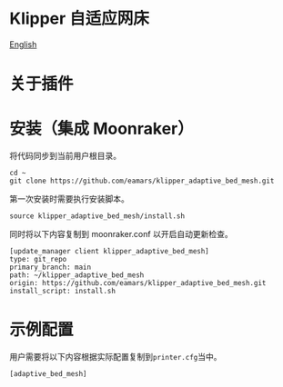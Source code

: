Klipper 自适应网床
===
[English](readme.md)

# 关于插件


# 安装（集成 Moonraker）
将代码同步到当前用户根目录。

    cd ~
    git clone https://github.com/eamars/klipper_adaptive_bed_mesh.git

第一次安装时需要执行安装脚本。

    source klipper_adaptive_bed_mesh/install.sh

同时将以下内容复制到 moonraker.conf 以开启自动更新检查。

    [update_manager client klipper_adaptive_bed_mesh]
    type: git_repo
    primary_branch: main
    path: ~/klipper_adaptive_bed_mesh
    origin: https://github.com/eamars/klipper_adaptive_bed_mesh.git
    install_script: install.sh

# 示例配置
用户需要将以下内容根据实际配置复制到`printer.cfg`当中。

    [adaptive_bed_mesh]
